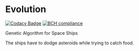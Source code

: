 # Evolution
[![Codacy Badge](https://api.codacy.com/project/badge/Grade/5953a2c6bb6a4fe0ab9bacb7a574d88d)](https://www.codacy.com/app/bluedi/Evolution?utm_source=github.com&amp;utm_medium=referral&amp;utm_content=BlueDi/Evolution&amp;utm_campaign=Badge_Grade)
[![BCH compliance](https://bettercodehub.com/edge/badge/BlueDi/Evolution?branch=master)](https://bettercodehub.com/)

Genetic Algorithm for Space Ships

The ships have to dodge asteroids while trying to catch food.
